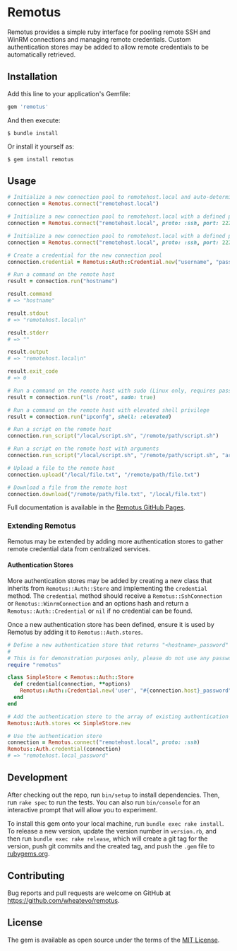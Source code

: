 # Remotus

Remotus provides a simple ruby interface for pooling remote SSH and WinRM connections and managing remote credentials. Custom authentication stores may be added to allow remote credentials to be automatically retrieved.

## Installation

Add this line to your application's Gemfile:

```ruby
gem 'remotus'
```

And then execute:

    $ bundle install

Or install it yourself as:

    $ gem install remotus

## Usage

```ruby
# Initialize a new connection pool to remotehost.local and auto-determine whether to use SSH or WinRM
connection = Remotus.connect("remotehost.local")

# Initialize a new connection pool to remotehost.local with a defined protocol and port
connection = Remotus.connect("remotehost.local", proto: :ssh, port: 2222)

# Initialize a new connection pool to remotehost.local with a defined protocol and port and arbitrary metadata
connection = Remotus.connect("remotehost.local", proto: :ssh, port: 2222, company: "Test Corp", location: "Oslo")

# Create a credential for the new connection pool
connection.credential = Remotus::Auth::Credential.new("username", "password")

# Run a command on the remote host
result = connection.run("hostname")

result.command
# => "hostname"

result.stdout
# => "remotehost.local\n"

result.stderr
# => ""

result.output
# => "remotehost.local\n"

result.exit_code
# => 0

# Run a command on the remote host with sudo (Linux only, requires password to be specified)
result = connection.run("ls /root", sudo: true)

# Run a command on the remote host with elevated shell privilege
result = connection.run("ipconfg", shell: :elevated)

# Run a script on the remote host
connection.run_script("/local/script.sh", "/remote/path/script.sh")

# Run a script on the remote host with arguments
connection.run_script("/local/script.sh", "/remote/path/script.sh", "arg1", "arg2")

# Upload a file to the remote host
connection.upload("/local/file.txt", "/remote/path/file.txt")

# Download a file from the remote host
connection.download("/remote/path/file.txt", "/local/file.txt")
```

Full documentation is available in the [Remotus GitHub Pages](https://wheatevo.github.io/remotus/).

### Extending Remotus

Remotus may be extended by adding more authentication stores to gather remote credential data from centralized services.

#### Authentication Stores

More authentication stores may be added by creating a new class that inherits from `Remotus::Auth::Store` and implementing the `credential` method. The `credential` method should receive a `Remotus::SshConnection` or `Remotus::WinrmConnection` and an options hash and return a `Remotus::Auth::Credential` or `nil` if no credential can be found.

Once a new authentication store has been defined, ensure it is used by Remotus by adding it to `Remotus::Auth.stores`.

```ruby
# Define a new authentication store that returns "<hostname>_password" for any connection
#
# This is for demonstration purposes only, please do not use any password with your hostname or "password" in it :)
require "remotus"

class SimpleStore < Remotus::Auth::Store
  def credential(connection, **options)
    Remotus::Auth::Credential.new('user', "#{connection.host}_password")
  end
end

# Add the authentication store to the array of existing authentication stores
Remotus::Auth.stores << SimpleStore.new

# Use the authentication store
connection = Remotus.connect("remotehost.local", proto: :ssh)
Remotus::Auth.credential(connection)
# => "remotehost.local_password"
```

## Development

After checking out the repo, run `bin/setup` to install dependencies. Then, run `rake spec` to run the tests. You can also run `bin/console` for an interactive prompt that will allow you to experiment.

To install this gem onto your local machine, run `bundle exec rake install`. To release a new version, update the version number in `version.rb`, and then run `bundle exec rake release`, which will create a git tag for the version, push git commits and the created tag, and push the `.gem` file to [rubygems.org](https://rubygems.org).

## Contributing

Bug reports and pull requests are welcome on GitHub at https://github.com/wheatevo/remotus.

## License

The gem is available as open source under the terms of the [MIT License](https://opensource.org/licenses/MIT).
